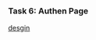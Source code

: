### Task 6: Authen Page

[desgin](https://www.figma.com/design/xCl7S12MutcKfGchQqlUzB/Task-7%3A-Authen?node-id=0-1&t=5hPgKeh1r9eU2ASF-1)